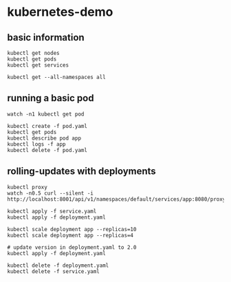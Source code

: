 # kubernetes-demo

## basic information
```
kubectl get nodes
kubectl get pods
kubectl get services

kubectl get --all-namespaces all
```

## running a basic pod

```
watch -n1 kubectl get pod

kubectl create -f pod.yaml
kubectl get pods
kubectl describe pod app
kubectl logs -f app
kubectl delete -f pod.yaml
```

## rolling-updates with deployments

```
kubectl proxy
watch -n0.5 curl --silent -i http://localhost:8001/api/v1/namespaces/default/services/app:8080/proxy/

kubectl apply -f service.yaml
kubectl apply -f deployment.yaml

kubectl scale deployment app --replicas=10
kubectl scale deployment app --replicas=4

# update version in deployment.yaml to 2.0
kubectl apply -f deployment.yaml

kubectl delete -f deployment.yaml
kubectl delete -f service.yaml
```
